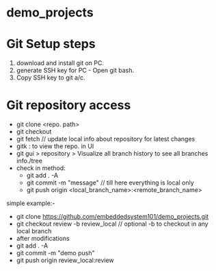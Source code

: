 # demo_projects

Git Setup steps
===============
1) download and install git on PC.
2) generate SSH key for PC - Open git bash. 
3) Copy SSH key to git a/c.

Git repository access
=====================
- git clone <repo. path>
- git checkout <branch name or tag name>
- git fetch // update local info about repository for latest changes
- gitk : to view the repo. in UI 
- git gui > repository > Visualize all branch history to see all branches info./tree
- check in method:
  - git add . -A
  - git commit -m "message"  // till here everything is local only
  - git push origin <local_branch_name>:<remote_branch_name>

simple example:- 
- git clone https://github.com/embeddedsystem101/demo_projects.git
- git checkout review -b review_local   // optional -b to checkout in any local branch
- after modifications
- git add . -A
- git commit -m "demo push"
- git push origin review_local:review